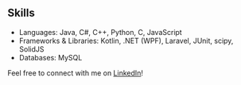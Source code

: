 ## Skills
* Languages: Java, C#, C++, Python, C, JavaScript
* Frameworks & Libraries: Kotlin, .NET (WPF), Laravel, JUnit, scipy, SolidJS
* Databases: MySQL

Feel free to connect with me on [LinkedIn](www.linkedin.com/in/anđela-radaković-a3332b297)!
